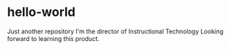 # hello-world
Just another repository
I'm the director of Instructional Technology
Looking forward to learning this product.
